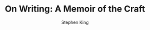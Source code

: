 ---
title: "On Writing: A Memoir of the Craft"
subtitle: ""
description: ""
layout: book
author: Stephen King
started: 2019-04-17
read: 2019-04-17
status: read
rating: 4
color: 
cover: 
pages: 351
progress: 0
link: 
---